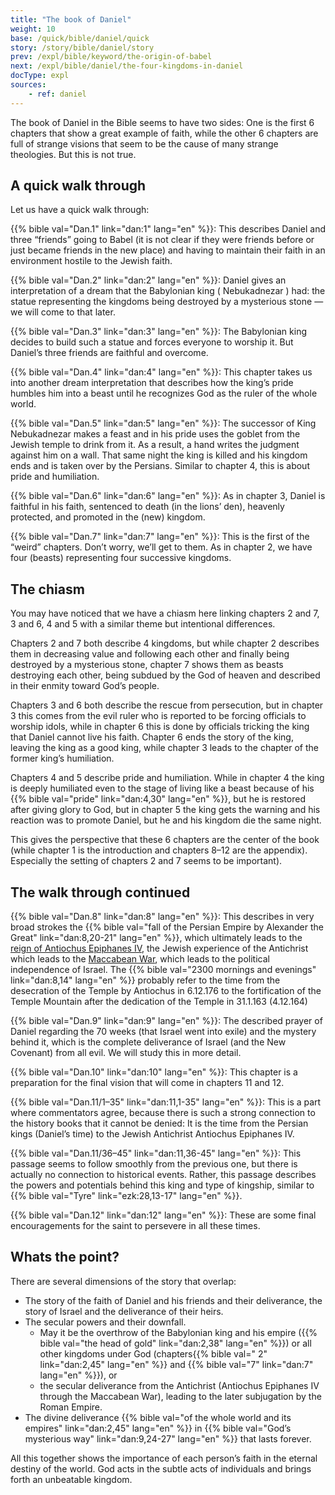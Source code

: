 ```yaml
---
title: "The book of Daniel"
weight: 10
base: /quick/bible/daniel/quick
story: /story/bible/daniel/story
prev: /expl/bible/keyword/the-origin-of-babel
next: /expl/bible/daniel/the-four-kingdoms-in-daniel
docType: expl
sources:
    - ref: daniel
---
```


The book of Daniel in the Bible seems to have two sides: One is the first 6 chapters that show a great example of faith, while the other 6 chapters are full of strange visions that seem to be the cause of many strange theologies. But this is not true.

## A quick walk through

<a name="9a3b"></a>
Let us have a quick walk through:

{{% bible val="Dan.1" link="dan:1" lang="en" %}}: This describes Daniel and three “friends” going to Babel (it is not clear if they were friends before or just became friends in the new place) and having to maintain their faith in an environment hostile to the Jewish faith.

{{% bible val="Dan.2" link="dan:2" lang="en" %}}: Daniel gives an interpretation of a dream that the Babylonian king ( Nebukadnezar ) had: the statue representing the kingdoms being destroyed by a mysterious stone — we will come to that later.

{{% bible val="Dan.3" link="dan:3" lang="en" %}}: The Babylonian king decides to build such a statue and forces everyone to worship it. But Daniel’s three friends are faithful and overcome.

{{% bible val="Dan.4" link="dan:4" lang="en" %}}: This chapter takes us into another dream interpretation that describes how the king’s pride humbles him into a beast until he recognizes God as the ruler of the whole world.

{{% bible val="Dan.5" link="dan:5" lang="en" %}}: The successor of King Nebukadnezar makes a feast and in his pride uses the goblet from the Jewish temple to drink from it. As a result, a hand writes the judgment against him on a wall. That same night the king is killed and his kingdom ends and is taken over by the Persians. Similar to chapter 4, this is about pride and humiliation.

{{% bible val="Dan.6" link="dan:6" lang="en" %}}: As in chapter 3, Daniel is faithful in his faith, sentenced to death (in the lions’ den), heavenly protected, and promoted in the (new) kingdom.

{{% bible val="Dan.7" link="dan:7" lang="en" %}}: This is the first of the “weird” chapters. Don’t worry, we’ll get to them. As in chapter 2, we have four (beasts) representing four successive kingdoms.

## The chiasm

<a name="3d8a"></a>
You may have noticed that we have a chiasm here linking chapters 2 and 7, 3 and 6, 4 and 5 with a similar theme but intentional differences.

Chapters 2 and 7 both describe 4 kingdoms, but while chapter 2 describes them in decreasing value and following each other and finally being destroyed by a mysterious stone, chapter 7 shows them as beasts destroying each other, being subdued by the God of heaven and described in their enmity toward God’s people.

Chapters 3 and 6 both describe the rescue from persecution, but in chapter 3 this comes from the evil ruler who is reported to be forcing officials to worship idols, while in chapter 6 this is done by officials tricking the king that Daniel cannot live his faith. Chapter 6 ends the story of the king, leaving the king as a good king, while chapter 3 leads to the chapter of the former king’s humiliation.

Chapters 4 and 5 describe pride and humiliation. While in chapter 4 the king is deeply humiliated even to the stage of living like a beast because of his {{% bible val="pride" link="dan:4,30" lang="en" %}}, but he is restored after giving glory to God, but in chapter 5 the king gets the warning and his reaction was to promote Daniel, but he and his kingdom die the same night.

This gives the perspective that these 6 chapters are the center of the book (while chapter 1 is the introduction and chapters 8–12 are the appendix). Especially the setting of chapters 2 and 7 seems to be important).

## The walk through continued

<a name="02f0"></a>
{{% bible val="Dan.8" link="dan:8" lang="en" %}}: This describes in very broad strokes the {{% bible val="fall of the Persian Empire by Alexander the Great" link="dan:8,20-21" lang="en" %}}, which ultimately leads to the [reign of Antiochus Epiphanes IV](https://www.gotquestions.org/Antiochus-Epiphanes.html), the Jewish experience of the Antichrist which leads to the [Maccabean War](https://en.wikipedia.org/wiki/Maccabean_Revolt), which leads to the political independence of Israel. The {{% bible val="2300 mornings and evenings" link="dan:8,14" lang="en" %}} probably refer to the time from the desecration of the Temple by Antiochus in 6.12.176 to the fortification of the Temple Mountain after the dedication of the Temple in 31.1.163 (4.12.164)

{{% bible val="Dan.9" link="dan:9" lang="en" %}}: The described prayer of Daniel regarding the 70 weeks (that Israel went into exile) and the mystery behind it, which is the complete deliverance of Israel (and the New Covenant) from all evil. We will study this in more detail.

{{% bible val="Dan.10" link="dan:10" lang="en" %}}: This chapter is a preparation for the final vision that will come in chapters 11 and 12.

{{% bible val="Dan.11/1–35" link="dan:11,1-35" lang="en" %}}: This is a part where commentators agree, because there is such a strong connection to the history books that it cannot be denied: It is the time from the Persian kings (Daniel’s time) to the Jewish Antichrist Antiochus Epiphanes IV.

{{% bible val="Dan.11/36–45" link="dan:11,36-45" lang="en" %}}: This passage seems to follow smoothly from the previous one, but there is actually no connection to historical events. Rather, this passage describes the powers and potentials behind this king and type of kingship, similar to {{% bible val="Tyre" link="ezk:28,13-17" lang="en" %}}.

{{% bible val="Dan.12" link="dan:12" lang="en" %}}: These are some final encouragements for the saint to persevere in all these times.

## Whats the point?

<a name="b05e"></a>
There are several dimensions of the story that overlap:

- The story of the faith of Daniel and his friends and their deliverance, the story of Israel and the deliverance of their heirs.
- The secular powers and their downfall.
    - May it be the overthrow of the Babylonian king and his empire ({{% bible val="the head of gold" link="dan:2,38" lang="en" %}}) or all other kingdoms under God (chapters{{% bible val=" 2" link="dan:2,45" lang="en" %}} and {{% bible val="7" link="dan:7" lang="en" %}}), or
    - the secular deliverance from the Antichrist (Antiochus Epiphanes IV through the Maccabean War), leading to the later subjugation by the Roman Empire.
- The divine deliverance {{% bible val="of the whole world and its empires" link="dan:2,45" lang="en" %}} in {{% bible val="God’s mysterious way" link="dan:9,24-27" lang="en" %}} that lasts forever.

All this together shows the importance of each person’s faith in the eternal destiny of the world. God acts in the subtle acts of individuals and brings forth an unbeatable kingdom.

